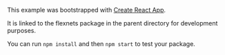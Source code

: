 This example was bootstrapped with [Create React App](https://github.com/facebook/create-react-app).

It is linked to the flexnets package in the parent directory for development purposes.

You can run `npm install` and then `npm start` to test your package.
